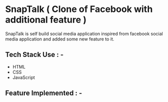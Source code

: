 # SnapTalk ( Clone of Facebook with additional feature )

<p>SnapTalk is self build social media application inspired from facebook social media application and added some new feature to it. </p>


## Tech Stack Use : -

  - HTML
  - CSS
  - JavaScript
  
## Feature Implemented : -


